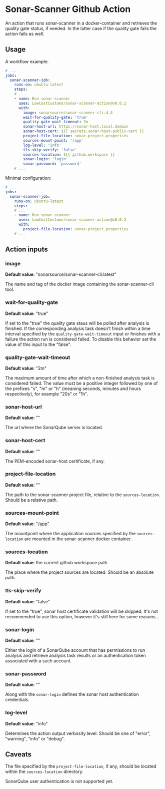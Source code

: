 # Sonar-Scanner Github Action

An action that runs sonar-scanner in a docker-container and retrieves the
quality gate status, if needed. In the latter case if the quality gate fails
the action fails as well.

## Usage

A workflow example:

```yaml
# ...
jobs:
  sonar-scanner-job:
    runs-on: ubuntu-latest
    steps:
    # ...
    - name: Run sonar-scanner
      uses: LowCostCustoms/sonar-scanner-action@v0.0.2
      with:
        image: sonarsource/sonar-scanner-cli:4.4
        wait-for-quality-gate: 'true'
        quality-gate-wait-timeout: 2m
        sonar-host-url: https://sonar-host.local.domain
        sonar-host-cert: ${{ secrets.sonar-host-public-cert }}
        project-file-location: sonar-project.properties
        sources-mount-point: '/app'
        log-level: 'info'
        tls-skip-verify: 'false'
        sources-location: ${{ github.workspace }}
        sonar-login: 'login'
        sonar-password: 'password'
    # ...
```

Minimal configuration:

```yaml
# ...
jobs:
  sonar-scanner-job:
    runs-on: ubuntu-latest
    steps:
    # ...
    - name: Run sonar-scanner
      uses: LowCostCustoms/sonar-scanner-action@v0.0.2
      with:
        project-file-location: sonar-project.properties
    # ...
```

## Action inputs

### image

**Default value**: "sonarsource/sonar-scanner-cli:latest"

The name and tag of the docker image containing the sonar-scanner-cli tool.

### wait-for-quality-gate

**Default value**: "true"

If set to the "true" the quality gate staus will be polled after analysis is
finished. If the corresponding analysis task doesn't finish within a time
interval specified by the `quality-gate-wait-timeout` input or finishes with
a failure the action run is considered failed. To disable this behavior set
the value of this input to the "false".

### quality-gate-wait-timeout

**Default value**: "2m"

The maximum amount of time after which a non-finished analysis task is
considered failed. The value must be a positive integer followed by one of the
prefixes "s", "m" or "h" (meaning seconds, minutes and hours respectively), for
example "20s" or "1h".

### sonar-host-url

**Default value**: ""

The url where the SonarQube server is located.

### sonar-host-cert

**Default value**: ""

The PEM-encoded sonar-host certificate, if any.

### project-file-location

**Default value**: ""

The path to the sonar-scanner project file, relative to the `sources-location`.
Should be a relative path.

### sources-mount-point

**Default value**: "/app"

The mountpoint where the application sources specified by the `sources-location`
are mounted in the sonar-scanner docker container.

### sources-location

**Default value**: the current github workspace path

The place where the project sources are located. Should be an absolute path.

### tls-skip-verify

**Default value**: "false"

If set to the "true", sonar host certificate validation will be skipped. It's
not recommended to use this option, however it's still here for some reasons...

### sonar-login

**Default value**: ""

Either the login of a SonarQube account that has permissions to run analysis
and retrieve analysis task results or an authentication token associated with
a such account.

### sonar-password

**Default value**: ""

Along with the `sonar-login` defines the sonar host authentication credentials.

### log-level

**Default value**: "info"

Determines the action output verbosity level. Should be one of "error",
"warning", "info" or "debug".

## Caveats

The file specified by the `project-file-location`, if any, should be located
within the `sources-location` directory.

SonarQube user authentication is not supported yet.
